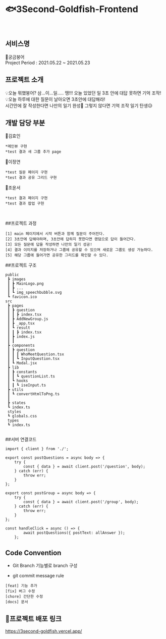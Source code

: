 # 🐟3Second-Goldfish-Frontend
<br/>

## 서비스명
🐠궁금붕어
<br/>
Project Period : 2021.05.22 ~ 2021.05.23
## 프로젝트 소개 
💡오늘 뭐했붕어? 삼...이...일..... 땡!!! 오늘 있었던 일 3초 안에 대답 못하면 기억 조작!
</br>
💡오늘 하루에 대한 질문이 날아오면 3초안에 대답해라! 
</br>  시간안에 잘 작성한다면 나만의 일기 완성🤩 그렇지 않다면 기억 조작 일기 탄생😥 
</br>

## 개발 담당 부분
🙌김효인
```
*메인뷰 구현
*test 결과 새 그룹 추가 page
```
🙌이정연
```
*test 질문 페이지 구현
*test 결과 공유 그리드 구현
```
🙌조윤서
```
*test 결과 페이지 구현
*test 결과 팝업 구현
```
</br>

##프로젝트 과정
```
[1] main 페이지에서 시작 버튼과 함께 질문이 주어진다.
[2] 3초안에 답해야하며, 3초안에 답하지 못한다면 랜덤으로 답이 들어간다.
[3] 모든 질문에 답을 작성하면 나만의 일기 성공! 
[4] 결과 이미지를 저장하거나 그룹에 공유할 수 있으며 새로운 그룹도 생성 가능하다.
[5] 해당 그룹에 들어가면 공유한 그리드를 확인할 수 있다.
```

##프로젝트 구조
```
public
 ┣ images
 ┃ ┣ MainLogo.png
 ┃ ┣ ...
 ┃ ┗ img_speechbubble.svg
 ┗ favicon.ico
src
 ┣ pages
 ┃ ┣ question
 ┃ ┃ ┣ index.tsx
 ┃ ┣ AddNewGroup.js
 ┃ ┣ _app.tsx
 ┃ ┗ result
 ┃ ┃ ┣ index.tsx
 ┃ ┣ index.js
 ┃ ┃ 
 ┣ components
 ┃ ┣ question
 ┃ ┃ ┃ WhoMeetQuestion.tsx
 ┃ ┃ ┗ InputQuestion.tsx
 ┃ ┗ Modal.jsx
 ┣ lib
 ┃ ┣ constants
 ┃ ┃ ┗ questionList.ts
 ┃ ┗ hooks
 ┃ ┃ ┗ iseInput.ts
 ┣ utils
 ┃ ┗ convertHtmlToPng.ts
 ┃  
 ┣ states
 ┗ index.ts 
 styles
 ┗ globals.css
 types
 ┗ index.ts
 

```
##서버 연결코드
```
import { client } from './';

export const postQuestions = async body => {
	try {
		const { data } = await client.post('/question', body);
	} catch (err) {
		throw err;
	}
};

export const postGroup = async body => {
	try {
		const { data } = await client.post('/group', body);
	} catch (err) {
		throw err;
	}
};
```

```
const handleClick = async () => {
		await postQuestions({ postText: allAnswer });
	};
 ```


## Code Convention
* Git Branch
기능별로 branch 구성

* git commit message rule
```
[feat] 기능 추가
[fix] 버그 수정
[chore] 간단한 수정
[docs] 문서
```

## 🌼프로젝트 배포 링크
https://3second-goldfish.vercel.app/
